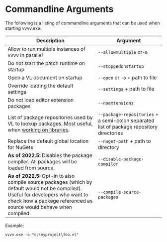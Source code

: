 # Commandline Arguments

The following is a listing of commandline arguments that can be used when starting vvvv.exe:

Description|Argument
-|-
Allow to run multiple instances of vvvv in parallel|`--allowmultiple` or`-m`
Do not start the patch runtime on startup|`--stoppedonstartup` 
Open a VL document on startup|`--open` or `-o` + path to file
Override loading the default settings|`--settings` + path to file
Do not load editor extension packages|`--noextensions`
List of package repositories used by VL to lookup packages. Most useful, when [working on libraries](../extending/contributing.md).|`--package-repositories` + a semi-colon separated list of package repository directories
Replace the default global location for NuGets|`--nuget-path` + path to directory
**As of 2022.5:** Disables the package compiler. All packages will be loaded from source.|`--disable-package-compiler`
**As of 2022.5:** Opt-in to also compile source packages (which by default would not be compiled). Useful for developers who want to check how a package referenced as source would behave when compiled.|`--compile-source-packages`

Example:

    vvvv.exe -o "c:\myproject\foo.vl"
